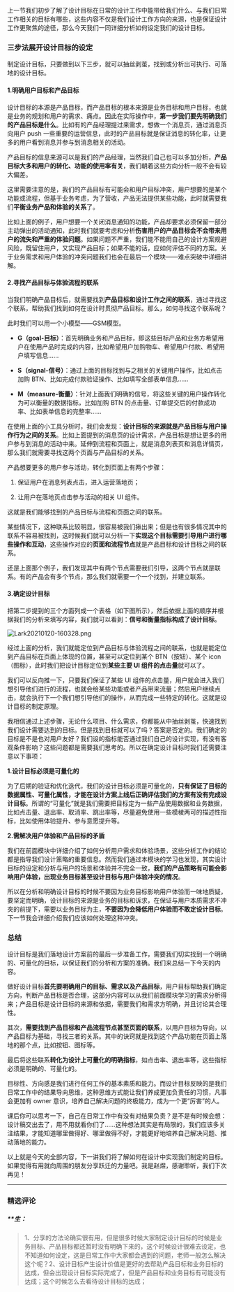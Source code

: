 <p data-nodeid="77242" class="">上一节我们初步了解了设计目标在日常的设计工作中能带给我们什么、与我们日常工作相关的目标有哪些，这些内容不仅是我们设计工作方向的来源，也是保证设计工作更聚焦的途径，那么今天我们一同详细分析如何设定我们的设计目标。</p>
<h3 data-nodeid="77243">三步法展开设计目标的设定</h3>
<p data-nodeid="77244">制定设计目标，只要做到以下三步，就可以抽丝剥茧，找到或分析出可执行、可落地的设计目标。</p>
<h4 data-nodeid="77245">1.明确用户目标和产品目标</h4>
<p data-nodeid="77246">设计目标的本源是产品目标，而产品目标的根本来源是业务目标和用户目标，也就是业务的规划和用户的需求、痛点。因此在实际操作中，<strong data-nodeid="77298">第一步我们要先明确我们的产品目标是什么</strong>。比如有的产品经理提过来需求，想做一个消息页，通过消息页向用户 push 一些重要的运营信息，此时的产品目标就是保证消息的转化率，让更多的用户看到消息并参与到消息相关的活动。</p>
<p data-nodeid="77247">产品目标的信息来源可以是我们的产品经理，当然我们自己也可以多加分析，<strong data-nodeid="77304">产品目标大多和用户的转化、功能的使用率有关</strong>，我们朝着这些方向分析一般不会有较大偏差。</p>
<p data-nodeid="77248">这里需要注意的是，我们的产品目标有可能会和用户目标冲突，用户想要的是某个功能或流程，但基于业务考虑，为了营收，产品无法提供某些功能，此时就需要我们<strong data-nodeid="77310">平衡业务产品和体验的关系</strong>了。</p>
<p data-nodeid="77249">比如上面的例子，用户想要一个关闭消息通知的功能，产品却要求必须保留一部分主动弹出的活动通知，此时我们就要考虑和分析<strong data-nodeid="77316">伤害用户的产品目标会不会带来用户的流失和严重的体验问题</strong>。如果问题不严重，我们能不能用自己的设计方案规避风险，既留住用户，又实现产品目标；如果不能的话，应如何评估不同的方案。关于业务需求和用户体验的冲突问题我们也会在最后一个模块——难点突破中详细讲解。</p>
<h4 data-nodeid="77250">2.寻找产品目标与体验流程的联系</h4>
<p data-nodeid="77251">当我们明确产品目标后，就需要找到<strong data-nodeid="77323">产品目标和设计工作之间的联系</strong>，通过寻找这个联系，帮助我们找到如何在设计时贯彻产品目标。那么，如何寻找这个联系呢？</p>
<p data-nodeid="77252">此时我们可以用一个小模型——GSM模型。</p>
<ul data-nodeid="77253">
<li data-nodeid="77254">
<p data-nodeid="77255"><strong data-nodeid="77329">G（goal-目标）</strong>：首先明确业务和产品目标，即这些目标产品和业务方希望用户在使用产品时完成的内容，比如希望用户加购物车、希望用户付款、希望用户填写信息……</p>
</li>
<li data-nodeid="77256">
<p data-nodeid="77257"><strong data-nodeid="77334">S（signal-信号）</strong>：通过上面的目标找到与之相关的关键用户操作，比如点击加购 BTN、比如完成付款验证操作、比如填写全部表单信息……</p>
</li>
<li data-nodeid="77258">
<p data-nodeid="77259"><strong data-nodeid="77339">M（measure-衡量）</strong>：针对上面我们明确的信号，将这些关键的用户操作转化为可以衡量的数据指标，比如加购 BTN 的点击量、订单提交后的付款成功率、比如表单信息的完整率……</p>
</li>
</ul>
<p data-nodeid="77260">在使用上面的小工具分析时，我们会发现：<strong data-nodeid="77345">设计目标的来源就是产品目标与用户操作行为之间的关系</strong>。比如上面提到的消息页的设计需求，产品目标是想让更多的用户参与到消息的活动中来。延伸到流程和页面上，就是消息列表页和消息详情页，那么我们就需要寻找这两个页面与产品目标的关系。</p>
<p data-nodeid="77261">产品想要更多的用户参与活动，转化到页面上有两个步骤：</p>
<ol data-nodeid="77262">
<li data-nodeid="77263">
<p data-nodeid="77264">保证用户在消息列表点击，进入运营落地页；</p>
</li>
<li data-nodeid="77265">
<p data-nodeid="77266">让用户在落地页点击参与活动的相关 UI 组件。</p>
</li>
</ol>
<p data-nodeid="77267">这就是我们能够找到的产品目标与流程和页面之间的联系。</p>
<p data-nodeid="77268">某些情况下，这种联系比较明显，很容易被我们揪出来；但是也有很多情况其中的联系不容易被找到，这时候我们就可以分析一下<strong data-nodeid="77359">实现这个目标需要引导用户进行哪些操作和互动</strong>，这些操作对应的<strong data-nodeid="77360">页面和流程节点</strong>就是产品目标和设计目标之间的联系。</p>
<p data-nodeid="77269">还是上面那个例子，我们发现其中有两个节点需要我们引导，这两个节点就是联系。有的产品会有多个节点，那么我们就需要一个一个找到，并建立联系。</p>
<h4 data-nodeid="77270">3.确定设计目标</h4>
<p data-nodeid="77271">把第二步提到的三个方面列成一个表格（如下图所示），然后依据上面的顺序并根据我们的分析来填写内容，我们就可以看到：<strong data-nodeid="77368">信号和衡量指标构成了设计目标</strong>。</p>
<p data-nodeid="77272"><img src="https://s0.lgstatic.com/i/image2/M01/07/5A/CgpVE2AH4_qARODHAADZP-mfKFw193.png" alt="Lark20210120-160328.png" data-nodeid="77371"></p>
<p data-nodeid="77273">经过上面的分析，我们就能定位到产品目标与体验流程之间的联系，也就是能定位到产品目标在页面上体现的位置，甚至可以定位到某个 BTN（按钮）、某个 icon（图标），此时我们把设计目标定位到<strong data-nodeid="77377">某些主要 UI 组件的点击量</strong>就可以了。</p>
<p data-nodeid="77274">我们可以反向推一下，只要我们保证了某些 UI 组件的点击量，用户就会进入我们想引导他们进行的流程，也就会给某些功能或者产品带来流量；然后用户继续点击，就会执行下一个我们想引导他们的操作，从而完成一些特定的转化。这就是设计目标的制定原理。</p>
<p data-nodeid="77275">我相信通过上述步骤，无论什么项目、什么需求，你都能从中抽丝剥茧，快速找到我们设计需要达到的目标。但是找到目标就可以了吗？答案是否定的。我们确定的目标是不是也对用户友好？我们设的指标能否通过我们自己的设计实现，有没有客观条件影响？这些问题都是需要我们思考的。所以在确定设计目标时我们还需要注意以下事项：</p>
<p data-nodeid="77276"><strong data-nodeid="77383">1.设计目标必须是可量化的</strong></p>
<p data-nodeid="77277">为了后期的验证和优化迭代，我们的设计目标必须是可量化的，<strong data-nodeid="77389">只有保证了目标的数据属性、可量化属性，才能在设计方案上线后正确评估我们的方案有没有完成设计目标</strong>。所谓的“可量化”就是我们需要把目标定为一些产品使用数据和业务数据，比如点击量、退出率、取消率、跳出率等，尽量避免使用一些模棱两可的描述性指标，比如使用体验提升、参与意愿提升等。</p>
<p data-nodeid="77278"><strong data-nodeid="77393">2.需解决用户体验和产品目标的矛盾</strong></p>
<p data-nodeid="77279">我们在前面模块中详细介绍了如何分析用户需求和体验场景，这些分析工作的结论都是指导我们设计策略的重要信息。然而我们通过本模块的学习也发现，其实设计目标的设定和分析与用户的场景和体验并不完全一致，<strong data-nodeid="77399">我们的产品策略有可能会影响用户体验，出现业务目标甚至设计目标与用户体验冲突的情况</strong>。</p>
<p data-nodeid="77280">所以在分析和明确设计目标的时候不要因为业务目标影响用户体验而一味地质疑，要坚定而明确，设计目标的来源是业务的目标和诉求，在保证与用户本质需求不冲突的前提下，需要以业务目标为主，<strong data-nodeid="77405">不要因为会降低用户体验而不敢定设计目标</strong>。下一节我会详细介绍我们应该如何处理这种冲突。</p>
<h3 data-nodeid="79309" class="te-preview-highlight">总结</h3>






<p data-nodeid="77282">设计目标是我们落地设计方案前的最后一步准备工作，需要我们切实找到一个明确的、可量化的目标，以保证我们的分析和方案的准确。我们来总结一下今天的内容。</p>
<p data-nodeid="77283">做好设计目标<strong data-nodeid="77413">首先要明确用户的目标、需求以及产品目标</strong>，用户目标帮助我们确定方向，判断产品目标是否合理，这部分内容可以从我们前面模块学习的需求分析得来；产品目标是设计目标的来源和依据，需要我们和需求方明确，并且讨论其合理性。</p>
<p data-nodeid="77284">其次，<strong data-nodeid="77419">需要找到产品目标和产品流程节点甚至页面的联系</strong>，以用户目标为导向，以产品目标为基础，寻找三者的关系。其中的诀窍就是找到这个产品功能在页面上落地的那个点，比如按钮、图标等。</p>
<p data-nodeid="77285">最后将这些联系<strong data-nodeid="77425">转化为设计上可量化的明确指标</strong>，如点击率、退出率等，这些指标必须是明确的、可量化的。</p>
<p data-nodeid="77286">目标性、方向感是我们进行任何工作的基本素质和能力。而设计目标反映的是我们日常工作中的结果导向思维，这种思维方式能让我们养成更加负责任的习惯，凡事会更加有 owner 意识，培养自己解决问题的终极能力，成为一个更“厉害”的人。</p>
<p data-nodeid="77287">课后你可以思考一下，自己在日常工作中有没有对结果负责？是不是有时候会想：设计稿交出去了，用不用就看你们了……这种想法其实是有局限的，我们应该多关注结果，才能知道哪里做得好、哪里做得不好，才能更好地培养自己解决问题、推动落地的能力。</p>
<p data-nodeid="77288" class="">以上就是今天的全部内容，下一讲我们将了解如何在设计中实现我们制定的目标。如果觉得有用就向周围的朋友分享跃迁的力量吧。我是赵煜，感谢聆听，我们下次再见！</p>

---

### 精选评论

##### **生：
> 1、分享的方法论确实很有用，但是很多时候大家制定设计目标的时候是业务目标、产品目标都还暂时没有明确下来的，这个时候设计很难去设定，也不知道如何设定，这是日常工作中大家都会遇到的问题，老师一般怎么解决这个呢？2、设计目标产生设计价值是更好的去帮助产品目标和业务目标的达成，但会出现设计目标实际完成了，但是产品目标和业务目标有可能没有达成；这个时候怎么去看待设计目标的达成；

